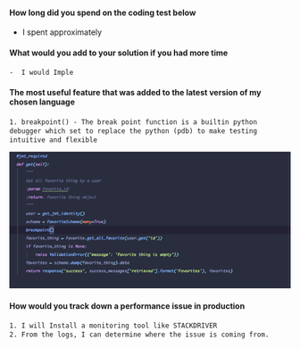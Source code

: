 ####  How long did you spend on the coding test below
- I spent approximately

####  What would you add to your solution if you had more time
    -  I would Imple
#### The most useful feature that was added to the latest version of my chosen language
    1. breakpoint() - The break point function is a builtin python debugger which set to replace the python (pdb) to make testing intuitive and flexible
  ![breakpoint uses-case](breakpoint.png)


#### How would you track down a performance issue in production
    1. I will Install a monitoring tool like STACKDRIVER
    2. From the logs, I can determine where the issue is coming from.